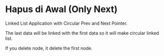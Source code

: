 # Hapus di Awal (Only Next)
Linked List Application with Circular Prev and Next Pointer.

The last data will be linked with the first data so it will make circular linked list.

If you delete node, it delete the first node.
